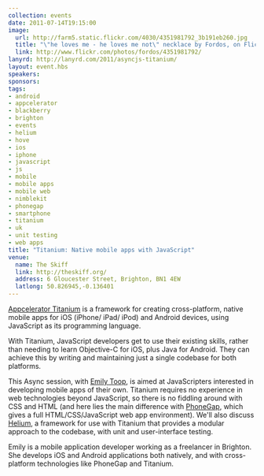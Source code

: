```yaml
---
collection: events
date: 2011-07-14T19:15:00
image: 
  url: http://farm5.static.flickr.com/4030/4351981792_3b191eb260.jpg
  title: "\"he loves me - he loves me not\" necklace by Fordos, on Flickr"
  link: http://www.flickr.com/photos/fordos/4351981792/
lanyrd: http://lanyrd.com/2011/asyncjs-titanium/
layout: event.hbs
speakers: 
sponsors: 
tags: 
- android
- appcelerator
- blackberry
- brighton
- events
- helium
- hove
- ios
- iphone
- javascript
- js
- mobile
- mobile apps
- mobile web
- nimblekit
- phonegap
- smartphone
- titanium
- uk
- unit testing
- web apps
title: "Titanium: Native mobile apps with JavaScript"
venue: 
  name: The Skiff
  link: http://theskiff.org/
  address: 6 Gloucester Street, Brighton, BN1 4EW
  latlong: 50.826945,-0.136401
---
```


<p><a href="http://www.appcelerator.com">Appcelerator Titanium</a> is a framework for creating cross-platform, native mobile apps for iOS (iPhone/ iPad/ iPod) and Android devices, using JavaScript as its programming language.</p>

<p>With Titanium, JavaScript developers get to use their existing skills, rather than needing to learn Objective-C for iOS, plus Java for Android. They can achieve this by writing and maintaining just a single codebase for both platforms.</p>

<p>This Async session, with <a href="http://twitter.com/fluffyemily">Emily Toop</a>, is aimed at JavaScripters interested in developing mobile apps of their own. Titanium requires no experience in web technologies beyond JavaScript, so there is no fiddling around with CSS and HTML (and here lies the main difference with <a href="https://asyncjs.com/phonegap/">PhoneGap</a>, which gives a full HTML/CSS/JavaScript web app environment). We'll also discuss <a href="https://github.com/kwhinnery/Helium">Helium</a>, a framework for use with Titanium that provides a modular approach to the codebase, with unit and user-interface testing.</p>

<p>Emily is a mobile application developer working as a freelancer in Brighton. She develops iOS and Android applications both natively, and with cross-platform technologies like PhoneGap and Titanium.</p>

